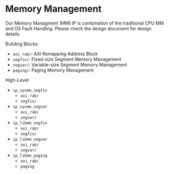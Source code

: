# Memory Management

Our Memory Managment (MM) IP is combination of the traditional CPU MM
and OS Fault Handling. Please check the design document for design details.

Building Blocks:
- `axi_rab/`: AXI Remapping Address Block
- `segfix/`: Fixed-size Segment Memory Management
- `segvar/`: Variable-size Segment Memory Management
- `paging/`: Paging Memory Management

High-Level:
- `ip_sysmm_segfix`
	- `axi_rab/`
	- `segfix/`
- `ip_sysmm_segvar`
	- `axi_rab/`
	- `segvar/`
- `ip_libmm_segfix`
	- `axi_rab/`
	- `segfix/`
- `ip_libmm_segvar`
	- `axi_rab/`
	- `segvar/`
- `ip_libmm_paging`
	- `axi_rab/`
	- `paging`
